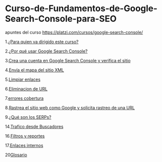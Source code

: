 # Curso-de-Fundamentos-de-Google-Search-Console-para-SEO
apuntes del curso https://platzi.com/cursos/google-search-console/

1.[¿Para quien va dirigido este curso?](https://github.com/lcarloszapatag/Curso-de-Fundamentos-de-Google-Search-Console-para-SEO/blob/main/%C2%BFPara%20Quien%20va%20dirigido%20este%20curso%3F%20.md)

2.[¿Por qué usar Google Search Console?](https://github.com/lcarloszapatag/Curso-de-Fundamentos-de-Google-Search-Console-para-SEO/blob/main/%C2%BFPor%20qu%C3%A9%20usar%20Google%20Search%20Console%3F.md)

3.[Crea una cuenta en Google Search Console y verifica el sitio](https://github.com/lcarloszapatag/Curso-de-Fundamentos-de-Google-Search-Console-para-SEO/blob/main/Crea%20una%20cuenta%20en%20Google%20Search%20Console%20y%20verifica%20el%20sitio%20web.md)

4.[Envía el mapa del sitio XML](https://github.com/lcarloszapatag/Curso-de-Fundamentos-de-Google-Search-Console-para-SEO/blob/main/Env%C3%ADa%20el%20mapa%20del%20sitio%20XML.md)

5.[Limpiar enlaces](https://github.com/lcarloszapatag/Curso-de-Fundamentos-de-Google-Search-Console-para-SEO/blob/main/Limpieza%20de%20enlaces%20SPAM.md)

6.[Eliminacion de URL](https://github.com/lcarloszapatag/Curso-de-Fundamentos-de-Google-Search-Console-para-SEO/blob/main/Eliminaci%C3%B3n%20de%20URLs.md)

7.[errores cobertura](https://github.com/lcarloszapatag/Curso-de-Fundamentos-de-Google-Search-Console-para-SEO/blob/main/errores-cobertura.md)

8.[Rastrea el sitio web como Google y solicita rastreo de una URL](https://github.com/lcarloszapatag/Curso-de-Fundamentos-de-Google-Search-Console-para-SEO/blob/main/Rastrea%20el%20sitio%20web%20como%20Google%20y%20solicita%20rastreo%20de%20una%20URL.md)

9.[¿Qué son los SERPs?](https://github.com/lcarloszapatag/Curso-de-Fundamentos-de-Google-Search-Console-para-SEO/blob/main/%C2%BFQu%C3%A9%20son%20los%20SERPs%3F.md)

14.[Trafico desde Buscadores](https://github.com/lcarloszapatag/Curso-de-Fundamentos-de-Google-Search-Console-para-SEO/blob/main/Trafico%20desde%20Buscadores.md)

16.[Filtros y reportes](https://github.com/lcarloszapatag/Curso-de-Fundamentos-de-Google-Search-Console-para-SEO/blob/main/Filtros%20y%20reportes.md)

17.[Enlaces internos](https://github.com/lcarloszapatag/Curso-de-Fundamentos-de-Google-Search-Console-para-SEO/blob/main/enlaces-internos.md)

20[Glosario](https://github.com/lcarloszapatag/Curso-de-Fundamentos-de-Google-Search-Console-para-SEO/blob/main/Glosario.md)
